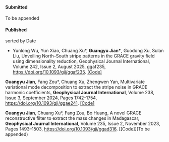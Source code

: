 #### Submitted

To be appended

#### Published 

sorted by Date

- Yunlong Wu, Yun Xiao, Chuang Xu*, <strong>Guangyu Jian*</strong>, Guodong Xu, Sulan Liu, Unveiling North–South stripe patterns in the GRACE gravity field using dimensionality reduction, Geophysical Journal International</strong>, Volume 242, Issue 2, August 2025, ggaf235, https://doi.org/10.1093/gji/ggaf235. [[Code]](https://github.com/GuangyuJian/GRACE_Filter_VMDS)

<strong>Guangyu Jian</strong>,  Fang Zou*, Chuang Xu, Zhengwen Yan, Multivariate variational mode decomposition to extract the stripe noise in GRACE harmonic coefficients, <strong>Geophysical Journal International</strong>, Volume 238, Issue 3, September 2024, Pages 1742–1754, https://doi.org/10.1093/gji/ggae241. [[Code]](https://github.com/GuangyuJian?tab=repositories)

<strong>Guangyu Jian</strong>, Chuang Xu*, Fang Zou, Bo Huang, A novel GRACE reconstructive filter to extract the mass changes in Madagascar, <strong>Geophysical Journal International</strong>, Volume 235, Issue 2, November 2023, Pages 1493–1503, https://doi.org/10.1093/gji/ggad316. [[Code]](To be appended)

